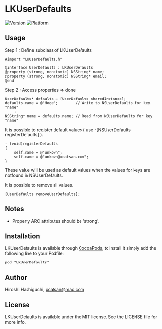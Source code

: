 # LKUserDefaults

[![Version](http://cocoapod-badges.herokuapp.com/v/LKUserDefaults/badge.png)](http://cocoadocs.org/docsets/LKUserDefaults)
[![Platform](http://cocoapod-badges.herokuapp.com/p/LKUserDefaults/badge.png)](http://cocoadocs.org/docsets/LKUserDefaults)

## Usage
Step 1 : Define subclass of LKUserDefaults

    #import "LKUserDefaults.h"

    @interface UserDefaults : LKUserDefaults
    @property (strong, nonatomic) NSString* name;
    @property (strong, nonatomic) NSString* email;
    @end

Step 2 : Access properties => done

    UserDefaults* defaults = [UserDefaults sharedInstance];
    defaults.name = @"Hoge";        // Write to NSUserDefaults for key "name"
        :
    NSString* name = defaults.name; // Read from NSUserDefaults for key "name"

It is possible to register default values ( use -[NSUserDefaults registerDefaults] ).

    - (void)registerDefaults
    {
        self.name = @"unkown";
        self.name = @"unkown@xcatsan.com";
    }

These value will be used as default values when the values for keys are notfound in NSUserDefaults.

It is possible to remove all values.

    [UserDefaults removeUserDefaults];


## Notes

- Property ARC attributes should be 'strong'.

## Installation

LKUserDefaults is available through [CocoaPods](http://cocoapods.org), to install
it simply add the following line to your Podfile:

    pod "LKUserDefaults"

## Author

Hiroshi Hashiguchi, xcatsan@mac.com

## License

LKUserDefaults is available under the MIT license. See the LICENSE file for more info.

